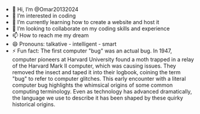 - 👋 Hi, I’m @Omar20132024
- 👀 I’m interested in coding
- 🌱 I’m currently learning how to create a website and host it 
- 💞️ I’m looking to collaborate on my coding skills and experience
- 📫 How to reach me my dream
- 😄 Pronouns: talkative - intelligent - smart
- ⚡ Fun fact: The first computer "bug" was an actual bug. In 1947, computer pioneers at Harvard University found a moth trapped in a relay of the Harvard Mark II computer, which was causing issues. They removed the insect and taped it into their logbook, coining the term "bug" to refer to computer glitches.
This early encounter with a literal computer bug highlights the whimsical origins of some common computing terminology. Even as technology has advanced dramatically, the language we use to describe it has been shaped by these quirky historical origins.

<!---
Omar20132024/Omar20132024 is a ✨ special ✨ repository because its `README.md` (this file) appears on your GitHub profile.
You can click the Preview link to take a look at your changes.
--->
